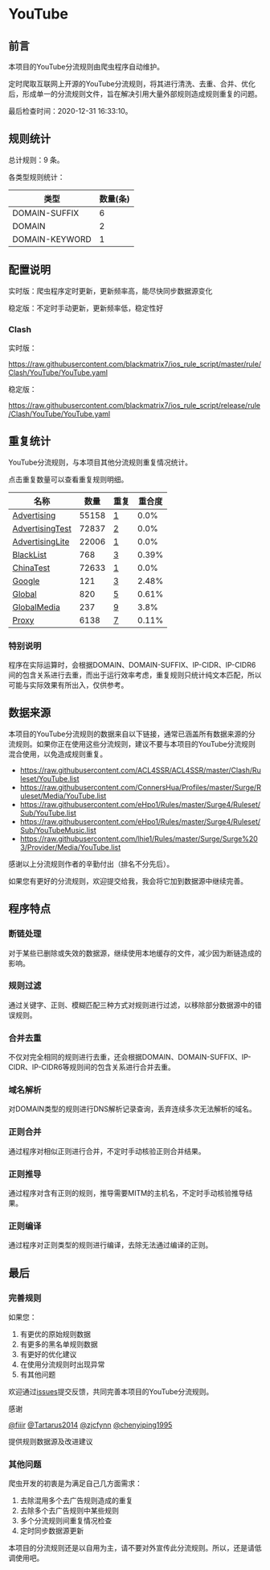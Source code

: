 # YouTube

## 前言

本项目的YouTube分流规则由爬虫程序自动维护。

定时爬取互联网上开源的YouTube分流规则，将其进行清洗、去重、合并、优化后，形成单一的分流规则文件，旨在解决引用大量外部规则造成规则重复的问题。



最后检查时间：2020-12-31 16:33:10。

## 规则统计

总计规则：9 条。

各类型规则统计：

| 类型 | 数量(条) |
| ---- | ---- |
| DOMAIN-SUFFIX | 6 |
| DOMAIN | 2 |
| DOMAIN-KEYWORD | 1 |
## 配置说明

实时版：爬虫程序定时更新，更新频率高，能尽快同步数据源变化

稳定版：不定时手动更新，更新频率低，稳定性好

### Clash 
实时版：

https://raw.githubusercontent.com/blackmatrix7/ios_rule_script/master/rule/Clash/YouTube/YouTube.yaml

稳定版：

https://raw.githubusercontent.com/blackmatrix7/ios_rule_script/release/rule/Clash/YouTube/YouTube.yaml

## 重复统计

YouTube分流规则，与本项目其他分流规则重复情况统计。

点击重复数量可以查看重复规则明细。

| 名称 | 数量 | 重复 | 重合度 |
| ---- | ---- | ---- | ------ |
|  [Advertising](https://github.com/blackmatrix7/ios_rule_script/tree/master/rule/Clash/Advertising)    | 55158   | [1](https://raw.githubusercontent.com/blackmatrix7/ios_rule_script/master/rule/Clash/YouTube/YouTube_Repeat.list)   |   0.0% |
|  [AdvertisingTest](https://github.com/blackmatrix7/ios_rule_script/tree/master/rule/Clash/AdvertisingTest)    | 72837   | [2](https://raw.githubusercontent.com/blackmatrix7/ios_rule_script/master/rule/Clash/YouTube/YouTube_Repeat.list)   |   0.0% |
|  [AdvertisingLite](https://github.com/blackmatrix7/ios_rule_script/tree/master/rule/Clash/AdvertisingLite)    | 22006   | [1](https://raw.githubusercontent.com/blackmatrix7/ios_rule_script/master/rule/Clash/YouTube/YouTube_Repeat.list)   |   0.0% |
|  [BlackList](https://github.com/blackmatrix7/ios_rule_script/tree/master/rule/Clash/BlackList)    | 768   | [3](https://raw.githubusercontent.com/blackmatrix7/ios_rule_script/master/rule/Clash/YouTube/YouTube_Repeat.list)   |   0.39% |
|  [ChinaTest](https://github.com/blackmatrix7/ios_rule_script/tree/master/rule/Clash/ChinaTest)    | 72633   | [1](https://raw.githubusercontent.com/blackmatrix7/ios_rule_script/master/rule/Clash/YouTube/YouTube_Repeat.list)   |   0.0% |
|  [Google](https://github.com/blackmatrix7/ios_rule_script/tree/master/rule/Clash/Google)    | 121   | [3](https://raw.githubusercontent.com/blackmatrix7/ios_rule_script/master/rule/Clash/YouTube/YouTube_Repeat.list)   |   2.48% |
|  [Global](https://github.com/blackmatrix7/ios_rule_script/tree/master/rule/Clash/Global)    | 820   | [5](https://raw.githubusercontent.com/blackmatrix7/ios_rule_script/master/rule/Clash/YouTube/YouTube_Repeat.list)   |   0.61% |
|  [GlobalMedia](https://github.com/blackmatrix7/ios_rule_script/tree/master/rule/Clash/GlobalMedia)    | 237   | [9](https://raw.githubusercontent.com/blackmatrix7/ios_rule_script/master/rule/Clash/YouTube/YouTube_Repeat.list)   |   3.8% |
|  [Proxy](https://github.com/blackmatrix7/ios_rule_script/tree/master/rule/Clash/Proxy)    | 6138   | [7](https://raw.githubusercontent.com/blackmatrix7/ios_rule_script/master/rule/Clash/YouTube/YouTube_Repeat.list)   |   0.11% |
### 特别说明
程序在实际运算时，会根据DOMAIN、DOMAIN-SUFFIX、IP-CIDR、IP-CIDR6间的包含关系进行去重，而出于运行效率考虑，重复规则只统计纯文本匹配，所以可能与实际效果有所出入，仅供参考。

## 数据来源

本项目的YouTube分流规则的数据来自以下链接，通常已涵盖所有数据来源的分流规则。如果你正在使用这些分流规则，建议不要与本项目的YouTube分流规则混合使用，以免造成规则重复。

- https://raw.githubusercontent.com/ACL4SSR/ACL4SSR/master/Clash/Ruleset/YouTube.list
- https://raw.githubusercontent.com/ConnersHua/Profiles/master/Surge/Ruleset/Media/YouTube.list
- https://raw.githubusercontent.com/eHpo1/Rules/master/Surge4/Ruleset/Sub/YouTube.list
- https://raw.githubusercontent.com/eHpo1/Rules/master/Surge4/Ruleset/Sub/YouTubeMusic.list
- https://raw.githubusercontent.com/lhie1/Rules/master/Surge/Surge%203/Provider/Media/YouTube.list


感谢以上分流规则作者的辛勤付出（排名不分先后）。

如果您有更好的分流规则，欢迎提交给我，我会将它加到数据源中继续完善。

## 程序特点

### 断链处理

对于某些已删除或失效的数据源，继续使用本地缓存的文件，减少因为断链造成的影响。

### 规则过滤

通过关键字、正则、模糊匹配三种方式对规则进行过滤，以移除部分数据源中的错误规则。

### 合并去重

不仅对完全相同的规则进行去重，还会根据DOMAIN、DOMAIN-SUFFIX、IP-CIDR、IP-CIDR6等规则间的包含关系进行合并去重。

### 域名解析

对DOMAIN类型的规则进行DNS解析记录查询，丢弃连续多次无法解析的域名。

### 正则合并

通过程序对相似正则进行合并，不定时手动核验正则合并结果。

### 正则推导

通过程序对含有正则的规则，推导需要MITM的主机名，不定时手动核验推导结果。

### 正则编译

通过程序对正则类型的规则进行编译，去除无法通过编译的正则。

## 最后

### 完善规则

如果您：

1. 有更优的原始规则数据
2. 有更多的黑名单规则数据
3. 有更好的优化建议
4. 在使用分流规则时出现异常
5. 有其他问题

欢迎通过[issues](https://github.com/blackmatrix7/ios_rule_script/issues/new)提交反馈，共同完善本项目的YouTube分流规则。

感谢

[@fiiir](https://github.com/fiiir) [@Tartarus2014](https://github.com/Tartarus2014) [@zjcfynn](https://github.com/zjcfynn) [@chenyiping1995](https://github.com/chenyiping1995) 

提供规则数据源及改进建议

### 其他问题

爬虫开发的初衷是为满足自己几方面需求：

1. 去除混用多个去广告规则造成的重复
2. 去除多个去广告规则中某些规则
3. 多个分流规则间重复情况检查
4. 定时同步数据源更新

本项目的分流规则还是以自用为主，请不要对外宣传此分流规则。所以，还是请低调使用吧。